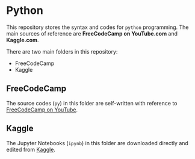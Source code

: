 # **Python**

This repository stores the syntax and codes for `python` programming. The main sources of reference are **FreeCodeCamp on YouTube.com** and **Kaggle.com**.

There are two main folders in this repository:

* FreeCodeCamp
* Kaggle

## **FreeCodeCamp**

The source codes (`py`) in this folder are self-written with reference to [FreeCodeCamp on YouTube](https://www.youtube.com/watch?v=rfscVS0vtbw).

## **Kaggle**

The Jupyter Notebooks (`ipynb`) in this folder are downloaded directly and edited from [Kaggle](https://www.kaggle.com/learn/python).